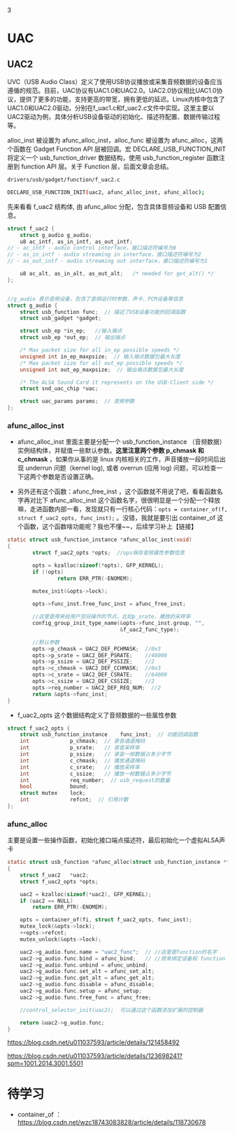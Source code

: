3

# UAC

## UAC2

UVC（USB Audio Class）定义了使用USB协议播放或采集音频数据的设备应当遵循的规范。目前，UAC协议有UAC1.0和UAC2.0。UAC2.0协议相比UAC1.0协议，提供了更多的功能，支持更高的带宽，拥有更低的延迟。Linux内核中包含了UAC1.0和UAC2.0驱动，分别在f_uac1.c和f_uac2.c文件中实现。这里主要以UAC2驱动为例，具体分析USB设备驱动的初始化、描述符配置、数据传输过程等。 


alloc_inst 被设置为 afunc_alloc_inst，alloc_func 被设置为 afunc_alloc，这两个函数在 Gadget Function API 层被回调。宏 DECLARE_USB_FUNCTION_INIT 将定义一个 usb_function_driver 数据结构，使用 usb_function_register 函数注册到 function API 层。关于 Function 层，后面文章会总结。

```sh
drivers/usb/gadget/function/f_uac2.c

DECLARE_USB_FUNCTION_INIT(uac2, afunc_alloc_inst, afunc_alloc); 
```

先来看看 f_uac2 结构体, 由 afunc_alloc 分配，包含具体音频设备和 USB 配置信息。

```c
struct f_uac2 {
	struct g_audio g_audio;
	u8 ac_intf, as_in_intf, as_out_intf;
// - ac_intf - audio control interface，接口描述符编号为0
// - as_in_intf - audio streaming in interface，接口描述符编号为2
// - as_out_intf - audio streaming out interface，接口描述符编号为1

	u8 ac_alt, as_in_alt, as_out_alt;	/* needed for get_alt() */
};


//g_audio 表示音频设备，包含了音频运行时参数、声卡、PCM设备等信息
struct g_audio {
	struct usb_function func;  // 描述了USB设备功能的回调函数
	struct usb_gadget *gadget;

	struct usb_ep *in_ep;   //输入端点
	struct usb_ep *out_ep;  // 输出端点

	/* Max packet size for all in_ep possible speeds */
	unsigned int in_ep_maxpsize;  // 输入端点数据包最大长度
	/* Max packet size for all out_ep possible speeds */
	unsigned int out_ep_maxpsize;  // 输出端点数据包最大长度

	/* The ALSA Sound Card it represents on the USB-Client side */
	struct snd_uac_chip *uac;

	struct uac_params params;  // 音频参数
};
```

### afunc_alloc_inst

- afunc_alloc_inst 里面主要是分配一个 usb_function_instance （音频数据） 实例结构体，并赋值一些默认参数。**这里注意两个参数 p_chmask 和 c_chmask** ，如果你从事的是 linux 内核相关的工作，声音播放一段时间后出现 underrun 问题（kernel log), 或者 overrun (应用 log) 问题，可以检查一下这两个参数是否设置正确。

- 另外还有这个函数：afunc_free_inst ，这个函数就不用说了吧，看看函数名字再对比下 afunc_alloc_inst 这个函数名字，很很明显是一个分配一个释放嘛，走进函数内部一看，发现就只有一行核心代码：`opts = container_of(f, struct f_uac2_opts, func_inst);`  。没错，我就是要引出 container_of 这个函数，这个函数啥功能呢？我也不懂~~，后续学习补上【链接】


```c
static struct usb_function_instance *afunc_alloc_inst(void)                                                                                                                                                      
{
		struct f_uac2_opts *opts;  //ops保存音频属性参数信息

		opts = kzalloc(sizeof(*opts), GFP_KERNEL);
		if (!opts)
				return ERR_PTR(-ENOMEM);

		mutex_init(&opts->lock);
		
		opts->func_inst.free_func_inst = afunc_free_inst;

		//这里是用来给用户空间操作的节点，比如p_srate，播放的采样率
		config_group_init_type_name(&opts->func_inst.group, "",
									&f_uac2_func_type);

		//默认参数
		opts->p_chmask = UAC2_DEF_PCHMASK;  //0x3
		opts->p_srate = UAC2_DEF_PSRATE;    //48000
		opts->p_ssize = UAC2_DEF_PSSIZE;	//2
		opts->c_chmask = UAC2_DEF_CCHMASK;	//0x3
		opts->c_srate = UAC2_DEF_CSRATE;	//64000
		opts->c_ssize = UAC2_DEF_CSSIZE;	//2
		opts->req_number = UAC2_DEF_REQ_NUM;  //2
		return &opts->func_inst;
}
```

- f_uac2_opts 这个数据结构定义了音频数据的一些属性参数

```c
struct f_uac2_opts {
	struct usb_function_instance	func_inst;  // 功能回调函数
	int				p_chmask;  // 录音通道掩码
	int				p_srate;   // 录音采样率
	int				p_ssize;   // 录音一帧数据占多少字节
	int				c_chmask;  // 播放通道掩码
	int				c_srate;   // 播放采样率
	int				c_ssize;   // 播放一帧数据占多少字节
	int				req_number;  // usb_request的数量
	bool			bound;
	struct mutex	lock;
	int				refcnt;  // 引用计数
};	
```

### afunc_alloc

主要是设置一些操作函数，初始化接口端点描述符，最后初始化一个虚拟ALSA声卡

```c
static struct usb_function *afunc_alloc(struct usb_function_instance *fi)
{
	struct f_uac2	*uac2;
	struct f_uac2_opts *opts;

	uac2 = kzalloc(sizeof(*uac2), GFP_KERNEL);
	if (uac2 == NULL)
		return ERR_PTR(-ENOMEM);

	opts = container_of(fi, struct f_uac2_opts, func_inst);
	mutex_lock(&opts->lock);
	++opts->refcnt;
	mutex_unlock(&opts->lock);

	uac2->g_audio.func.name = "uac2_func";  // //这里是function的名字
	uac2->g_audio.func.bind = afunc_bind;	// //用来绑定设备和 function 的函数
	uac2->g_audio.func.unbind = afunc_unbind;
	uac2->g_audio.func.set_alt = afunc_set_alt;
	uac2->g_audio.func.get_alt = afunc_get_alt;
	uac2->g_audio.func.disable = afunc_disable;
	uac2->g_audio.func.setup = afunc_setup;
	uac2->g_audio.func.free_func = afunc_free;

	//control_selector_init(uac2);  可以通过这个函数添加扩展的控制器

	return &uac2->g_audio.func;
}
```






https://blog.csdn.net/u011037593/article/details/121458492

https://blog.csdn.net/u011037593/article/details/123698241?spm=1001.2014.3001.5501


# 待学习

- container_of ： https://blog.csdn.net/wzc18743083828/article/details/118730678